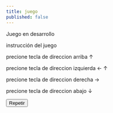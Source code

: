 ```yaml
---
title: juego
published: false
---
```


<html>
<head>
<meta name="viewport" content="width=device-width, initial-scale=1.0"/>
<style>
canvas {
    border:1px solid #d3d3d3;
    background-color: #f1f1f1;
}
</style>
</head>
<body onload="startGame()">
<script>

var myGamePiece;
var myBackground;
var myObstacles = [];
var myScore;
function startGame() {
    myGamePiece = new component(30, 30, "", 10, 120, "image");
    myBackground = new component(656, 270, "citymarket.jpg", 0, 0, "image");
    myScore = new component("30px", "Consolas", "black", 280, 40, "text");
    myGameArea.start();
    
}

var myGameArea = {
    canvas : document.createElement("canvas"),
    start : function() {
        this.canvas.width = 480;
        this.canvas.height = 270;
        this.context = this.canvas.getContext("2d");
        document.body.insertBefore(this.canvas, document.body.childNodes[0]);
        this.frameNo = 0;
        this.interval = setInterval(updateGameArea, 20);
        window.addEventListener('keydown', function (e) {
            myGameArea.keys = (myGameArea.keys || []);
            myGameArea.keys[e.keyCode] = (e.type == "keydown");
        })
        window.addEventListener('keyup', function (e) {
            myGameArea.keys[e.keyCode] = (e.type == "keydown");            
        })
    }, 
    clear : function(){
        this.context.clearRect(0, 0, this.canvas.width, this.canvas.height);
    },
    stop : function() {
        clearInterval(this.interval);
    }
}

function component(width, height, color, x, y,type) {

   // this.gamearea = myGameArea;
       this.type = type;
    if (type == "image") {
        this.image = new Image();
        this.image.src = color;
    }
    this.width = width;
    this.height = height;
    this.speedX = 0;
    this.speedY = 0;    
    this.x = x;
    this.y = y;    
    // movimiento del juego

    this.update = function() {
        ctx = myGameArea.context;


        if (type == "image") {
            ctx.drawImage(this.image, 
                this.x, 
                this.y,
                this.width, this.height);
        } else {
            ctx.fillStyle = color;
            ctx.fillRect(this.x, this.y, this.width, this.height);
        }
        //////////// add score
        if (this.type == "text") {
            ctx.font = this.width + " " + this.height;
            ctx.fillStyle = color;
            ctx.fillText(this.text, this.x, this.y);
        } else {
            ctx.fillStyle = color;
            ctx.fillRect(this.x, this.y, this.width, this.height);
        }
    }
    this.newPos = function() {
        this.x += this.speedX;
        this.y += this.speedY;        
    }    
    // movimiento 
    this.crashWith = function(otherobj) {
        var myleft = this.x;
        var myright = this.x + (this.width);
        var mytop = this.y;
        var mybottom = this.y + (this.height);
        var otherleft = otherobj.x;
        var otherright = otherobj.x + (otherobj.width);
        var othertop = otherobj.y;
        var otherbottom = otherobj.y + (otherobj.height);
        var crash = true;
        if ((mybottom < othertop) || (mytop > otherbottom) || (myright < otherleft) || (myleft > otherright)) {
            crash = false;
        }
        return crash;
    } // fin movimiento
}
function everyinterval(n) {
    if ((myGameArea.frameNo / n) % 1 == 0) {return true;}
    return false;
}

function clearmove() {
    myGamePiece.image.src = "smiley.gif";
    myGamePiece.speedX = 0; 
    myGamePiece.speedY = 0; 
}
function updateGameArea() {

    myGameArea.clear();

    var x, height, gap, minHeight, maxHeight, minGap, maxGap;
    for (i = 0; i < myObstacles.length; i += 1) {
        if (myGamePiece.crashWith(myObstacles[i])) {
            myGameArea.stop();
            return;
        } 
    }

// inicio obtaculos
        myGameArea.frameNo += 1;
        if (myGameArea.frameNo == 1 || everyinterval(150)) {
        x = myGameArea.canvas.width;
        minHeight = 20;
        maxHeight = 200;
        height = Math.floor(Math.random()*(maxHeight-minHeight+1)+minHeight);
        minGap = 50;
        maxGap = 200;
        gap = Math.floor(Math.random()*(maxGap-minGap+1)+minGap);
        myObstacles.push(new component(10, height, "green", x, 0));
        myObstacles.push(new component(10, x - height - gap, "green", x, height + gap));
    }
    for (i = 0; i < myObstacles.length; i += 1) {
        myObstacles[i].x += -1;
        myObstacles[i].update();
    }

// fin obstaculos

    myGamePiece.speedX = 0;
    myGamePiece.speedY = 0;
    
    if (myGameArea.keys && myGameArea.keys[37]) {myGamePiece.speedX = -1; 
       // myGamePiece.image.src = "angry.gif";

    }
    if (myGameArea.keys && myGameArea.keys[39]) {myGamePiece.speedX = 1; 
       // myGamePiece.image.src = "angry.gif";
    }
    if (myGameArea.keys && myGameArea.keys[38]) {myGamePiece.speedY = -1; 
       // myGamePiece.image.src = "angry.gif";
    }
    if (myGameArea.keys && myGameArea.keys[40]) {myGamePiece.speedY = 1; 
        //myGamePiece.image.src = "angry.gif";
    }
    

    myScore.text="SCORE: " + myGameArea.frameNo;
    myScore.update();
    myGamePiece.newPos();    
    myGamePiece.update();
}
</script>
<p>Juego en desarrollo</p>
<p>instrucción del juego </p>
<p>precione tecla de direccion arriba ↑</p>
<p>precione tecla de direccion izquierda ← ↑</p>
<p>precione tecla de direccion derecha →</p>
<p>precione tecla de direccion abajo ↓</p>
<form method="get" action="file:///C:/Users/AdrianGarcia/Desktop/tareajuego.html">
<input type="submit" value="Repetir" />
</body>
</html>
